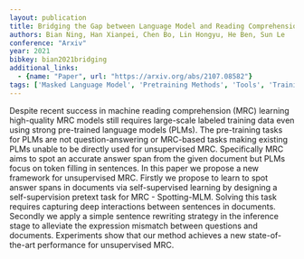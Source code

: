 ```yaml
---
layout: publication
title: Bridging the Gap between Language Model and Reading Comprehension Unsupervised MRC via Self-Supervision
authors: Bian Ning, Han Xianpei, Chen Bo, Lin Hongyu, He Ben, Sun Le
conference: "Arxiv"
year: 2021
bibkey: bian2021bridging
additional_links:
  - {name: "Paper", url: "https://arxiv.org/abs/2107.08582"}
tags: ['Masked Language Model', 'Pretraining Methods', 'Tools', 'Training Techniques']
---
```

Despite recent success in machine reading comprehension (MRC) learning high-quality MRC models still requires large-scale labeled training data even using strong pre-trained language models (PLMs). The pre-training tasks for PLMs are not question-answering or MRC-based tasks making existing PLMs unable to be directly used for unsupervised MRC. Specifically MRC aims to spot an accurate answer span from the given document but PLMs focus on token filling in sentences. In this paper we propose a new framework for unsupervised MRC. Firstly we propose to learn to spot answer spans in documents via self-supervised learning by designing a self-supervision pretext task for MRC - Spotting-MLM. Solving this task requires capturing deep interactions between sentences in documents. Secondly we apply a simple sentence rewriting strategy in the inference stage to alleviate the expression mismatch between questions and documents. Experiments show that our method achieves a new state-of-the-art performance for unsupervised MRC.
